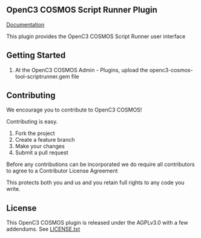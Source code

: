 ## OpenC3 COSMOS Script Runner Plugin

[Documentation](https://openc3.com)

This plugin provides the OpenC3 COSMOS Script Runner user interface

## Getting Started

1.  At the OpenC3 COSMOS Admin - Plugins, upload the openc3-cosmos-tool-scriptrunner.gem file

## Contributing

We encourage you to contribute to OpenC3 COSMOS!

Contributing is easy.

1. Fork the project
2. Create a feature branch
3. Make your changes
4. Submit a pull request

Before any contributions can be incorporated we do require all contributors to agree to a Contributor License Agreement

This protects both you and us and you retain full rights to any code you write.

## License

This OpenC3 COSMOS plugin is released under the AGPLv3.0 with a few addendums. See [LICENSE.txt](LICENSE.txt)
